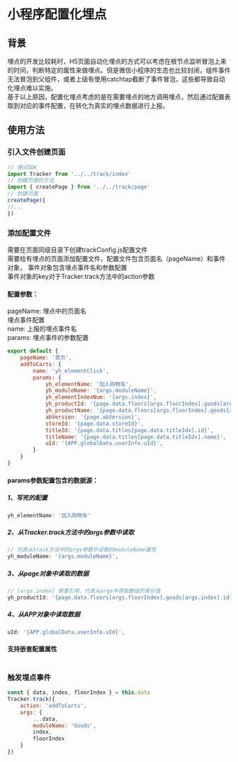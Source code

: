 # 小程序配置化埋点
## 背景
埋点的开发比较耗时，H5页面自动化埋点的方式可以考虑在根节点监听冒泡上来的时间，判断特定的属性来做埋点。但是微信小程序的生态也比较封闭，组件事件无法冒泡到父组件，或者上级有使用catchtap截断了事件冒泡，这些都导致自动化埋点难以实施。    
基于以上原因，配置化埋点考虑的是在需要埋点的地方调用埋点，然后通过配置表取到对应的事件配置，在转化为真实的埋点数据进行上报。

## 使用方法
### 引入文件创建页面
```javascript
// 埋点SDK
import Tracker from '../../track/index'
// 创建页面的方法
import { createPage } from '../../track/page'
// 创建页面
createPage({
//...
})
```
### 添加配置文件
需要在页面同级目录下创建trackConfig.js配置文件  
需要给有埋点的页面添加配置文件，配置文件包含页面名（pageName）和事件对象，
事件对象包含埋点事件名和参数配置  
事件对象的key对于Tracker.track方法中的action参数
#### 配置参数：  
pageName: 埋点中的页面名  
埋点事件配置    
name: 上报的埋点事件名  
params: 埋点事件的参数配置

```javascript
export default {
    pageName: '首页',
    addToCarts: {
        name: 'yh_elementClick',
        params: {
            yh_elementName: '加入购物车',
            yh_moduleName: '{args.moduleName}',
            yh_elementIndexNum: '{args.index}',
            yh_productId: '{page.data.floors[args.floorIndex].goods[args.index].id}',
            yh_productName: '{page.data.floors[args.floorIndex].goods[args.index].name}',
            abVersion: '{page.abVersion}',
            storeId: '{page.data.storeId}',
            titleId: '{page.data.titles[page.data.titleIdx].id}',
            titleName: '{page.data.titles[page.data.titleIdx].name}',
            uId: '{APP.globalData.userInfo.uId}',
        }
    }
}

```
#### params参数配置包含的数据源：  
##### 1、写死的配置
```javascript
yh_elementName: '加入购物车'
```
##### 2、从Tracker.track方法中的args参数中读取
```javascript
// 代表从track方法中的args参数中读取的moduleName属性
yh_moduleName: '{args.moduleName}',
```
##### 3、从page对象中读取的数据
```javascript
// [args.index] 嵌套引用，代表从args中获取数组的索引值
yh_productId: '{page.data.floors[args.floorIndex].goods[args.index].id}',
```
##### 4、从APP对象中读取数据
```javascript
uId: '{APP.globalData.userInfo.uId}',
```
#### 支持嵌套配置属性
```javascript

```

### 触发埋点事件
```javascript
const { data, index, floorIndex } = this.data
Tracker.track({
    action: 'addToCarts',
    args: {
        ...data,
        moduleName: 'Goods',
        index,
        floorIndex
    }
})
```


